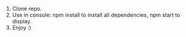 1. Clone repo.
2. Use in console: npm install to install all dependencies, npm start to display.
3. Enjoy :)
